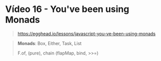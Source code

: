 # Vídeo 16 - You've been using Monads
> https://egghead.io/lessons/javascript-you-ve-been-using-monads

> **Monads**: Box, Either, Task, List
>
> F.of, (pure), chain (flapMap, bind, >>=)
